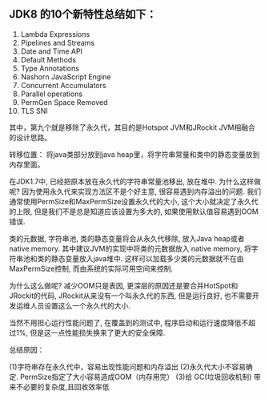 ## JDK8 的10个新特性总结如下：

1. Lambda Expressions
2. Pipelines and Streams
3. Date and Time API
4. Default Methods
5. Type Annotations
6. Nashorn JavaScript Engine
7. Concurrent Accumulators
8. Parallel operations
9. PermGen Space Removed
10. TLS SNI

其中，第九个就是移除了永久代，其目的是Hotspot JVM和JRockit JVM相融合的设计思路。

转移位置：  将java类部分放到java heap里，将字符串常量和类中的静态变量放到内存里面。



在JDK1.7中, 已经把原本放在永久代的字符串常量池移出, 放在堆中. 为什么这样做呢? 因为使用永久代来实现方法区不是个好主意, 很容易遇到内存溢出的问题. 我们通常使用PermSize和MaxPermSize设置永久代的大小, 这个大小就决定了永久代的上限, 但是我们不是总是知道应该设置为多大的, 如果使用默认值容易遇到OOM错误.

类的元数据, 字符串池, 类的静态变量将会从永久代移除, 放入Java heap或者native memory. 其中建议JVM的实现中将类的元数据放入 native memory, 将字符串池和类的静态变量放入java堆中. 这样可以加载多少类的元数据就不在由MaxPermSize控制, 而由系统的实际可用空间来控制.

为什么这么做呢? 减少OOM只是表因, 更深层的原因还是要合并HotSpot和JRockit的代码, JRockit从来没有一个叫永久代的东西, 但是运行良好, 也不需要开发运维人员设置这么一个永久代的大小.

当然不用担心运行性能问题了, 在覆盖到的测试中, 程序启动和运行速度降低不超过1%, 但是这一点性能损失换来了更大的安全保障.



总结原因：

(1)字符串存在永久代中，容易出现性能问题和内存溢出
(2)永久代大小不容易确定. PermSize指定了大小容易造成OOM（内存用完）
(3)给 GC(垃圾回收机制) 带来不必要的复杂度,且回收效率低



